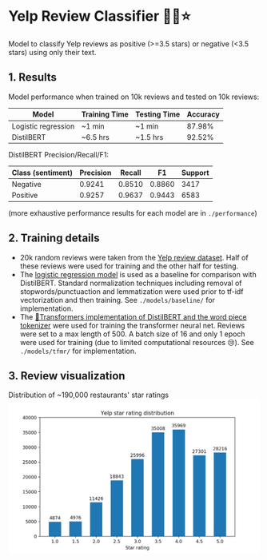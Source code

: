 # Yelp Review Classifier 👨‍🍳⭐️

Model to classify Yelp reviews as positive (>=3.5 stars) or negative (<3.5 stars) using only their text.

## 1. Results
Model performance when trained on 10k reviews and tested on 10k reviews:

|Model|Training Time|Testing Time|Accuracy|
|-|-|-|-|
|Logistic regression|~1 min|~1 min|87.98%|
|DistilBERT|~6.5 hrs|~1.5 hrs|92.52%|

DistilBERT Precision/Recall/F1:

|Class (sentiment)|Precision|Recall|F1|Support|
|-----|---------|------|--|-------|
|Negative|0.9241|0.8510|0.8860|3417|
|Positive|0.9257|0.9637|0.9443|6583|

(more exhaustive performance results for each model are in `./performance`)

## 2. Training details
* 20k random reviews were taken from the [Yelp review dataset](https://www.yelp.com/dataset). Half of these reviews were used for training and the other half for testing.
* The [logistic regression model](https://scikit-learn.org/stable/modules/generated/sklearn.linear_model.LogisticRegression.html) is used as a baseline for comparison with DistilBERT. Standard normalization techniques including removal of stopwords/punctuaction and lemmatization were used prior to tf-idf vectorization and then training. See `./models/baseline/` for implementation.
* The [🤗Transformers implementation of DistilBERT and the word piece tokenizer](https://huggingface.co/transformers/model_doc/distilbert.html) were used for training the transformer neural net. Reviews were set to a max length of 500. A batch size of 16 and only 1 epoch were used for training (due to limited computational resources 😢). See `./models/tfmr/` for implementation.

## 3. Review visualization
Distribution of ~190,000 restaurants' star ratings
<img src="static/star_distribution.png">
